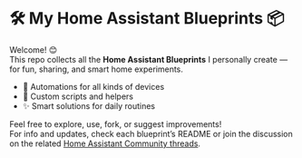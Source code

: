 <h1>🛠️ My Home Assistant Blueprints 📦</h1> <p>Welcome! 😊<br />This repo collects all the <b>Home Assistant Blueprints</b> I personally create — for fun, sharing, and smart home experiments.</p> <ul> <li>🚀 Automations for all kinds of devices</li> <li>🧩 Custom scripts and helpers</li> <li>✨ Smart solutions for daily routines</li> </ul> <p> Feel free to explore, use, fork, or suggest improvements!<br /> For info and updates, check each blueprint’s README or join the discussion on the related <a href="https://community.home-assistant.io/">Home Assistant Community threads</a>. </p>
